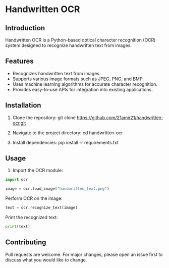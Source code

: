 # Handwritten OCR

## Introduction

Handwritten OCR is a Python-based optical character recognition (OCR) system designed to recognize handwritten text from images.

## Features

- Recognizes handwritten text from images.
- Supports various image formats such as JPEG, PNG, and BMP.
- Uses machine learning algorithms for accurate character recognition.
- Provides easy-to-use APIs for integration into existing applications.

## Installation

1. Clone the repository:
   git clone https://github.com/21amir21/handwritten-ocr.git

2. Navigate to the project directory:
   cd handwritten-ocr

3. Install dependencies:
   pip install -r requirements.txt

## Usage

1. Import the OCR module:

```python
import ocr

image = ocr.load_image("handwritten_text.png")
```

Perform OCR on the image:

```python
text = ocr.recognize_text(image)
```

Print the recognized text:

```python
print(text)
```

## Contributing

Pull requests are welcome. For major changes, please open an issue first to discuss what you would like to change.
